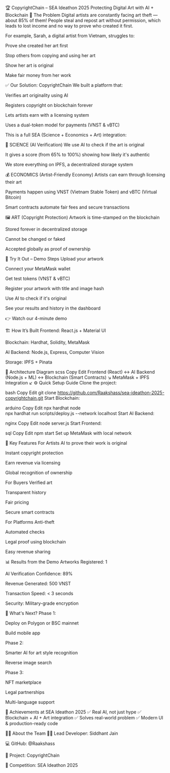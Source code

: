 🏆 CopyrightChain – SEA Ideathon 2025
Protecting Digital Art with AI + Blockchain
🎨 The Problem
Digital artists are constantly facing art theft — about 85% of them! People steal and repost art without permission, which leads to lost income and no way to prove who created it first.

For example, Sarah, a digital artist from Vietnam, struggles to:

Prove she created her art first

Stop others from copying and using her art

Show her art is original

Make fair money from her work

✅ Our Solution: CopyrightChain
We built a platform that:

Verifies art originality using AI

Registers copyright on blockchain forever

Lets artists earn with a licensing system

Uses a dual-token model for payments (VNST & vBTC)

This is a full SEA (Science + Economics + Art) integration:

🔬 SCIENCE (AI Verification)
We use AI to check if the art is original

It gives a score (from 65% to 100%) showing how likely it's authentic

We store everything on IPFS, a decentralized storage system

💰 ECONOMICS (Artist-Friendly Economy)
Artists can earn through licensing their art

Payments happen using VNST (Vietnam Stable Token) and vBTC (Virtual Bitcoin)

Smart contracts automate fair fees and secure transactions

🖼️ ART (Copyright Protection)
Artwork is time-stamped on the blockchain

Stored forever in decentralized storage

Cannot be changed or faked

Accepted globally as proof of ownership

🚀 Try It Out – Demo Steps
Upload your artwork

Connect your MetaMask wallet

Get test tokens (VNST & vBTC)

Register your artwork with title and image hash

Use AI to check if it's original

See your results and history in the dashboard

👉 Watch our 4-minute demo

🏗️ How It’s Built
Frontend: React.js + Material UI

Blockchain: Hardhat, Solidity, MetaMask

AI Backend: Node.js, Express, Computer Vision

Storage: IPFS + Pinata

🔌 Architecture Diagram
scss
Copy
Edit
Frontend (React) ↔ AI Backend (Node.js + ML) ↔ Blockchain (Smart Contracts)
        ↘ MetaMask + IPFS Integration ↙
⚙️ Quick Setup Guide
Clone the project:

bash
Copy
Edit
git clone https://github.com/Raakshass/sea-ideathon-2025-copyrightchain.git
Start Blockchain:

arduino
Copy
Edit
npx hardhat node  
npx hardhat run scripts/deploy.js --network localhost
Start AI Backend:

nginx
Copy
Edit
node server.js
Start Frontend:

sql
Copy
Edit
npm start
Set up MetaMask with local network

🔑 Key Features
For Artists
AI to prove their work is original

Instant copyright protection

Earn revenue via licensing

Global recognition of ownership

For Buyers
Verified art

Transparent history

Fair pricing

Secure smart contracts

For Platforms
Anti-theft

Automated checks

Legal proof using blockchain

Easy revenue sharing

📊 Results from the Demo
Artworks Registered: 1

AI Verification Confidence: 89%

Revenue Generated: 500 VNST

Transaction Speed: < 3 seconds

Security: Military-grade encryption

🔮 What's Next?
Phase 1:

Deploy on Polygon or BSC mainnet

Build mobile app

Phase 2:

Smarter AI for art style recognition

Reverse image search

Phase 3:

NFT marketplace

Legal partnerships

Multi-language support

🏅 Achievements at SEA Ideathon 2025
✅ Real AI, not just hype
✅ Blockchain + AI + Art integration
✅ Solves real-world problem
✅ Modern UI & production-ready code

👨‍💻 About the Team
👨‍💻 Lead Developer: Siddhant Jain

💻 GitHub: @Raakshass

🏁 Project: CopyrightChain

🧠 Competition: SEA Ideathon 2025
